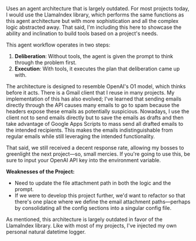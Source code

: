 Uses an agent architecture that is largely outdated. For most projects today, I would use the LlamaIndex library, which performs the same functions as this agent architecture but with more sophistication and all the complex logic abstracted away. That said, I'm including this here to showcase the ability and inclination to build tools based on a project's needs.

This agent workflow operates in two steps:

1. **Deliberation**: Without tools, the agent is given the prompt to think through the problem first.
2. **Execution**: With tools, it executes the plan that deliberation came up with.

The architecture is designed to resemble OpenAI's O1 model, which thinks before it acts. There is a Gmail client that I reuse in many projects. My implementation of this has also evolved; I've learned that sending emails directly through the API causes many emails to go to spam because the headers expose these emails as potentially suspicious. Nowadays, I use the client not to send emails directly but to save the emails as drafts and then take advantage of Google Apps Scripts to mass send all drafted emails to the intended recipients. This makes the emails indistinguishable from regular emails while still leveraging the intended functionality.

That said, we still received a decent response rate, allowing my bosses to greenlight the next project—so, small mercies. If you're going to use this, be sure to input your OpenAI API key into the environment variable.

**Weaknesses of the Project:**
- Need to update the file attachment path in both the logic and the prompt.
- If we were to develop this project further, we'd want to refactor so that there's one place where we define the email attachment paths—perhaps by consolidating all the config sections into a singular config file.

As mentioned, this architecture is largely outdated in favor of the LlamaIndex library. Like with most of my projects, I've injected my own personal natural datetime logger.